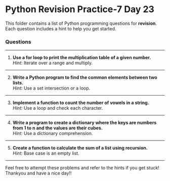 # Python Revision Practice-7 **Day 23**

This folder contains a list of Python programming questions for **revision**. Each question includes a hint to help you get started.

### Questions

---

1. **Use a for loop to print the multiplication table of a given number.**  
    *Hint:* Iterate over a range and multiply.

---

2. **Write a Python program to find the common elements between two lists.**  
    *Hint:* Use a set intersection or a loop.

---

3. **Implement a function to count the number of vowels in a string.**  
    *Hint:* Use a loop and check each character.

---

4. **Write a program to create a dictionary where the keys are numbers from 1 to n and the values are their cubes.**  
    *Hint:* Use a dictionary comprehension.

---

5. **Create a function to calculate the sum of a list using recursion.**  
    *Hint:* Base case is an empty list.

---


Feel free to attempt these problems and refer to the hints if you get stuck!
Thankyou and have a nice day!!
